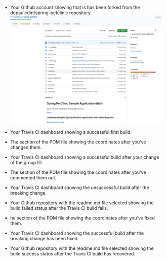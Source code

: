 - Your Github account showing that is has been forked from the depaulcdm/spring-petclinic repository.
![Screen Capture #1](figures/1.png)

- Your Travis CI dashboard showing a successful first build.

- The section of the POM file showing the coordinates after you’ve changed them.

- Your Travis CI dashboard showing a successful build after your change of the group ID.

- The section of the POM file showing the coordinates after you’ve commented them out.

- Your Travis CI dashboard showing the unsuccessful build after the breaking change.

- Your Github repository with the readme.md file selected showing the build failed status after the Travis CI build fails.

- he section of the POM file showing the coordinates after you’ve fixed them.

- Your Travis CI dashboard showing the successful build after the breaking change has been fixed.

- Your Github repository with the readme.md file selected showing the build success status after the Travis CI build has recovered.